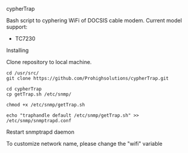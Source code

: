 cypherTrap

Bash script to cyphering WiFi of DOCSIS cable modem. 
Current model support:
 - TC7230
 
Installing

Clone repository to local machine. 
```
cd /usr/src/
git clone https://github.com/Prohighsolutions/cypherTrap.git

cd cypherTrap
cp getTrap.sh /etc/snmp/

chmod +x /etc/snmp/getTrap.sh

echo "traphandle default /etc/snmp/getTrap.sh" >> /etc/snmp/snmptrapd.conf
```

Restart snmptrapd daemon

To customize network name, please change the "wifi" variable
